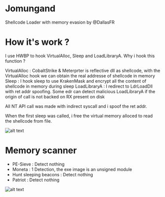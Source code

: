 # Jomungand

Shellcode Loader with memory evasion by @DallasFR

# How it's work ?

I use HWBP to hook VirtualAlloc, Sleep and LoadLibraryA. Why i hook this function ?

VirtualAlloc : CobaltStrike & Meterprter is reflective dll as shellcode, with the VirtualAlloc hook we can obtain the real addresse of shellcode in memory
Sleep : I hook sleep to use KrakenMask and encrypt all the content of shellcode in memory during sleep
LoadLibraryA : I redirect to LdrLoadDll with ret addr spoofing. Some edr can detect malicious LoadLibraryA if the origin of call is not backed on RX present on disk

All NT API call was made with indirect syscall and i spoof the ret addr.

When the first sleep was called, i free the virtual memory alloced to read the shellcode from file.

![alt text](https://raw.githubusercontent.com/RtlDallas/Jomungand-/main/img/ldr.png)

# Memory scanner

- PE-Sieve : Detect nothing
- Moneta : 1 Detection, the exe image is an unsigned module
- Hunt sleeping beacons : Detect nothing
- Patriot : Detect nothing

![alt text](https://raw.githubusercontent.com/RtlDallas/Jomungand-/main/img/scanner.png)
